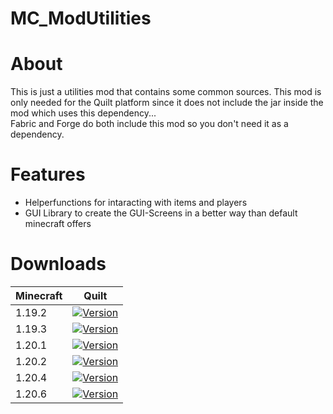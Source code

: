 # MC_ModUtilities

# About
This is just a utilities mod that contains some common sources.
This mod is only needed for the Quilt platform since it does not include the jar inside the mod which uses this dependency...<br>
Fabric and Forge do both include this mod so you don't need it as a dependency.

# Features
- Helperfunctions for intaracting with items and players
- GUI Library to create the GUI-Screens in a better way than default minecraft offers

# Downloads

<!--
[CurseForge](https://www.curseforge.com/minecraft/mc-mods/stockmarket)
-->

| Minecraft | Quilt |
|-----------|-------|
| 1.19.2    | [![Version](https://img.shields.io/badge/v1.0.0-green)](https://legacy.curseforge.com/minecraft/mc-mods/modutilities/download/6073110)  |
| 1.19.3    | [![Version](https://img.shields.io/badge/v1.0.0-green)](https://legacy.curseforge.com/minecraft/mc-mods/modutilities/download/6073113)  |
| 1.20.1    | [![Version](https://img.shields.io/badge/v1.0.0-green)](https://legacy.curseforge.com/minecraft/mc-mods/modutilities/download/6070767)  |
| 1.20.2    | [![Version](https://img.shields.io/badge/v1.0.0-red)]()                                                                                 |
| 1.20.4    | [![Version](https://img.shields.io/badge/v1.0.0-green)](https://legacy.curseforge.com/minecraft/mc-mods/modutilities/download/6073121)  |
| 1.20.6    | [![Version](https://img.shields.io/badge/v1.0.0-green)](https://legacy.curseforge.com/minecraft/mc-mods/modutilities/download/6073126)  |